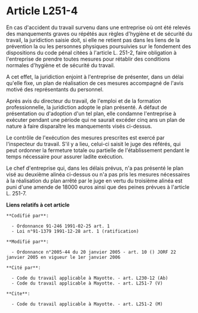 # Article L251-4

En cas d'accident du travail survenu dans une entreprise où ont été relevés des manquements graves ou répétés aux règles
d'hygiène et de sécurité du travail, la juridiction saisie doit, si elle ne retient pas dans les liens de la prévention la ou
les personnes physiques poursuivies sur le fondement des dispositions du code pénal citées à l'article L. 251-2, faire
obligation à l'entreprise de prendre toutes mesures pour rétablir des conditions normales d'hygiène et de sécurité du
travail.

A cet effet, la juridiction enjoint à l'entreprise de présenter, dans un délai qu'elle fixe, un plan de réalisation de ces
mesures accompagné de l'avis motivé des représentants du personnel.

Après avis du directeur du travail, de l'emploi et de la formation professionnelle, la juridiction adopte le plan présenté. A
défaut de présentation ou d'adoption d'un tel plan, elle condamne l'entreprise à exécuter pendant une période qui ne saurait
excéder cinq ans un plan de nature à faire disparaître les manquements visés ci-dessus.

Le contrôle de l'exécution des mesures prescrites est exercé par l'inspecteur du travail. S'il y a lieu, celui-ci saisit le
juge des référés, qui peut ordonner la fermeture totale ou partielle de l'établissement pendant le temps nécessaire pour
assurer ladite exécution.

Le chef d'entreprise qui, dans les délais prévus, n'a pas présenté le plan visé au deuxième alinéa ci-dessus ou n'a pas pris
les mesures nécessaires à la réalisation du plan arrêté par le juge en vertu du troisième alinéa est puni d'une amende de
18000 euros ainsi que des peines prévues à l'article L. 251-7.

**Liens relatifs à cet article**

	**Codifié par**:

	  - Ordonnance 91-246 1991-02-25 art. 1
	  - Loi n°91-1379 1991-12-28 art. 1 (ratification)

	**Modifié par**:

	  - Ordonnance n°2005-44 du 20 janvier 2005 - art. 10 () JORF 22 janvier 2005 en vigueur le 1er janvier 2006

	**Cité par**:

	  - Code du travail applicable à Mayotte. - art. L230-12 (Ab)
	  - Code du travail applicable à Mayotte. - art. L251-7 (V)

	**Cite**:

	  - Code du travail applicable à Mayotte. - art. L251-2 (M)
